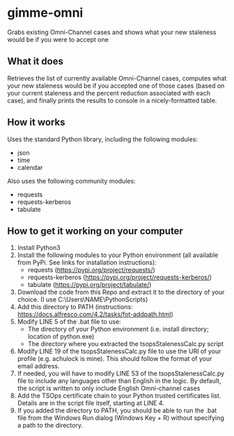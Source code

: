 # gimme-omni
Grabs existing Omni-Channel cases and shows what your new staleness would be if you were to accept one

## What it does
Retrieves the list of currently available Omni-Channel cases, computes what your new staleness would be if you accepted one of those cases (based on your current staleness and the percent reduction associated with each case), and finally prints the results to console in a nicely-formatted table.

## How it works
Uses the standard Python library, including the following modules:
- json
- time
- calendar

Also uses the following community modules:
- requests
- requests-kerberos
- tabulate

## How to get it working on your computer
1. Install Python3 
2. Install the following modules to your Python environment (all available from PyPi. See links for installation instructions):
    * requests (https://pypi.org/project/requests/)
    * requests-kerberos (https://pypi.org/project/requests-kerberos/)
    * tabulate (https://pypi.org/project/tabulate/)
3. Download the code from this Repo and extract it to the directory of your choice. (I use C:\Users\NAME\PythonScripts\)
4. Add this directory to PATH (instructions: https://docs.alfresco.com/4.2/tasks/fot-addpath.html)
5. Modify LINE 5 of the .bat file to use:
    * The directory of your Python environment (i.e. install directory; location of python.exe)
    * The directory where you extracted the tsopsStalenessCalc.py script
6. Modify LINE 19 of the tsopsStalenessCalc.py file to use the URI of your profile (e.g. achulock is mine). This should follow the format of your email address.
7. If needed, you will have to modify LINE 53 of the tsopsStalenessCalc.py file to include any languages other than English in the logic. By default, the script is written to only include English Omni-channel cases
8. Add the TSOps certificate chain to your Python trusted certificates list. Details are in the script file itself, starting at LINE 4.
9. If you added the directory to PATH, you should be able to run the .bat file from the Windows Run dialog (Windows Key + R) without specifying a path to the directory.
